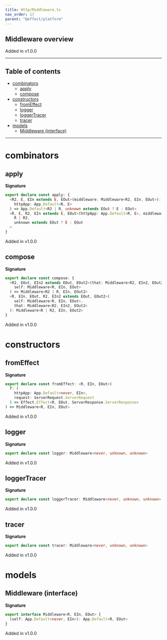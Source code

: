 ```yaml
---
title: Http/Middleware.ts
nav_order: 17
parent: "@effect/platform"
---
```


## Middleware overview

Added in v1.0.0

---

<h2 class="text-delta">Table of contents</h2>

- [combinators](#combinators)
  - [apply](#apply)
  - [compose](#compose)
- [constructors](#constructors)
  - [fromEffect](#fromeffect)
  - [logger](#logger)
  - [loggerTracer](#loggertracer)
  - [tracer](#tracer)
- [models](#models)
  - [Middleware (interface)](#middleware-interface)

---

# combinators

## apply

**Signature**

```ts
export declare const apply: {
  <R2, E, EIn extends E, EOut>(middleware: Middleware<R2, EIn, EOut>): <R>(
    httpApp: App.Default<R, E>
  ) => App.Default<R2 | R, unknown extends EOut ? E : EOut>
  <R, E, R2, EIn extends E, EOut>(httpApp: App.Default<R, E>, middleware: Middleware<R2, EIn, EOut>): App.Default<
    R | R2,
    unknown extends EOut ? E : EOut
  >
}
```

Added in v1.0.0

## compose

**Signature**

```ts
export declare const compose: {
  <R2, EOut, EIn2 extends EOut, EOut2>(that: Middleware<R2, EIn2, EOut2>): <R, EIn>(
    self: Middleware<R, EIn, EOut>
  ) => Middleware<R2 | R, EIn, EOut2>
  <R, EIn, EOut, R2, EIn2 extends EOut, EOut2>(
    self: Middleware<R, EIn, EOut>,
    that: Middleware<R2, EIn2, EOut2>
  ): Middleware<R | R2, EIn, EOut2>
}
```

Added in v1.0.0

# constructors

## fromEffect

**Signature**

```ts
export declare const fromEffect: <R, EIn, EOut>(
  f: (
    httpApp: App.Default<never, EIn>,
    request: ServerRequest.ServerRequest
  ) => Effect.Effect<R, EOut, ServerResponse.ServerResponse>
) => Middleware<R, EIn, EOut>
```

Added in v1.0.0

## logger

**Signature**

```ts
export declare const logger: Middleware<never, unknown, unknown>
```

Added in v1.0.0

## loggerTracer

**Signature**

```ts
export declare const loggerTracer: Middleware<never, unknown, unknown>
```

Added in v1.0.0

## tracer

**Signature**

```ts
export declare const tracer: Middleware<never, unknown, unknown>
```

Added in v1.0.0

# models

## Middleware (interface)

**Signature**

```ts
export interface Middleware<R, EIn, EOut> {
  (self: App.Default<never, EIn>): App.Default<R, EOut>
}
```

Added in v1.0.0
